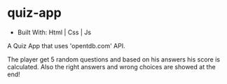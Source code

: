 # quiz-app
- Built With: Html | Css | Js

A Quiz App that uses 'opentdb.com' API.

The player get 5 random questions and based on his answers his score is calculated. Also the right answers and wrong choices are showed at the end!